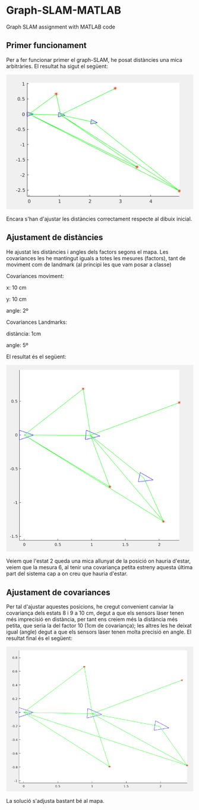 # Graph-SLAM-MATLAB
Graph SLAM assignment with MATLAB code 

## Primer funcionament
Per a fer funcionar primer el graph-SLAM, he posat distàncies una mica arbitràries. El resultat ha sigut el següent:

![alt text](Imatges/i1.png)

Encara s'han d'ajustar les distàncies correctament respecte al dibuix inicial.

## Ajustament de distàncies

He ajustat les distàncies i angles dels factors segons el mapa. Les covariances les he mantingut iguals a totes les mesures (factors), tant de moviment com de landmark (al principi les que vam posar a classe)

Covariances moviment:

x: 10 cm

y: 10 cm

angle: 2º

Covariances Landmarks:

distància: 1cm

angle: 5º

El resultat és el següent:

![alt text](Imatges/i2.png)

Veiem que l'estat 2 queda una mica allunyat de la posició on hauria d'estar, veiem que la mesura 6, al tenir una covariança petita estreny aquesta última part del sistema cap a on creu que hauria d'estar.


## Ajustament de covariances

Per tal d'ajustar aquestes posicions, he cregut convenient canviar la covariança dels estats 8 i 9 a 10 cm, degut a que els sensors làser tenen més imprecisió en distància, per tant ens creiem més la distància més petita, que seria la del factor 10 (1cm de covariança); les altres les he deixat igual (angle) degut a que els sensors làser tenen molta precisió en angle. El resultat final és el següent:

![alt text](Imatges/resultat.png)

La solució s'adjusta bastant bé al mapa.



